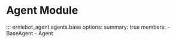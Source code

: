 
# Agent Module


::: erniebot_agent.agents.base
    options:
        summary: true
        members:
        - BaseAgent
        - Agent
